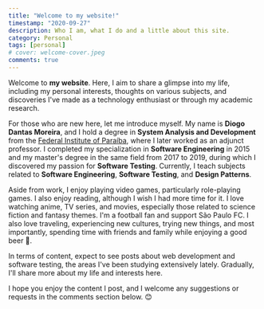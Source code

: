```yaml
---
title: "Welcome to my website!"
timestamp: "2020-09-27"
description: Who I am, what I do and a little about this site.
category: Personal
tags: [personal]
# cover: welcome-cover.jpeg
comments: true
---
```


Welcome to **my website**. Here, I aim to share a glimpse into my life, including my personal interests, thoughts on various subjects, and discoveries I've made as a technology enthusiast or through my academic research.

For those who are new here, let me introduce myself. My name is **Diogo Dantas Moreira**, and I hold a degree in **System Analysis and Development** from the [Federal Institute of Paraíba](https://ifpb.edu.br), where I later worked as an adjunct professor. I completed my specialization in **Software Engineering** in 2015 and my master's degree in the same field from 2017 to 2019, during which I discovered my passion for **Software Testing**. Currently, I teach subjects related to **Software Engineering**, **Software Testing**, and **Design Patterns**.

Aside from work, I enjoy playing video games, particularly role-playing games. I also enjoy reading, although I wish I had more time for it. I love watching anime, TV series, and movies, especially those related to science fiction and fantasy themes. I'm a football fan and support São Paulo FC. I also love traveling, experiencing new cultures, trying new things, and most importantly, spending time with friends and family while enjoying a good beer 🍻.

In terms of content, expect to see posts about web development and software testing, the areas I've been studying extensively lately. Gradually, I'll share more about my life and interests here.

I hope you enjoy the content I post, and I welcome any suggestions or requests in the comments section below. 😊
